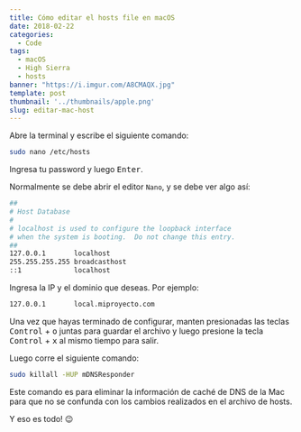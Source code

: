 ```yaml
---
title: Cómo editar el hosts file en macOS
date: 2018-02-22
categories:
  - Code
tags:
  - macOS
  - High Sierra
  - hosts
banner: "https://i.imgur.com/A8CMAQX.jpg"
template: post
thumbnail: '../thumbnails/apple.png'
slug: editar-mac-host
---
```


Abre la terminal y escribe el siguiente comando:

```bash
sudo nano /etc/hosts
```

Ingresa tu password y luego <kbd>Enter</kbd>.

Normalmente se debe abrir el editor `Nano`, y se debe ver algo así:

```bash
##
# Host Database
#
# localhost is used to configure the loopback interface
# when the system is booting.  Do not change this entry.
##
127.0.0.1       localhost
255.255.255.255 broadcasthost
::1             localhost
```

Ingresa la IP y el dominio que deseas. Por ejemplo:

```bash
127.0.0.1       local.miproyecto.com
```

Una vez que hayas terminado de configurar, manten presionadas las teclas <kbd>Control</kbd> + <kbd>o</kbd> juntas para guardar el archivo y luego presione la tecla <kbd>Control</kbd> + <kbd>x</kbd> al mismo tiempo para salir.

Luego corre el siguiente comando:

```bash
sudo killall -HUP mDNSResponder
```

Este comando es para eliminar la información de caché de DNS de la Mac para que no se confunda con los cambios realizados en el archivo de hosts.

Y eso es todo! 😉
